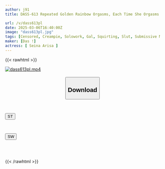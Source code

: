 ```yaml
---
author: j91
title: DASS-613 Repeated Golden Rainbow Orgasms, Each Time She Orgasms She Goes Into A HYPER Squirting Fever. A Rainforest Sex Scene With A Top-class Vulgar Woman Who Thoroughly Savors The Cock And Licks It To The Max. Oto Alice

url: /v/dass613pl
date: 2025-03-06T16:40:00Z
image: "dass613pl.jpg"
tags: [Censored, Creampie, Solowork, Gal, Squirting, Slut, Submissive Men	]
maker: [Das !]
actress: [ Seina Arisa ]
---
```



{{< rawhtml >}}

<div class="video" data-videoid="4P9ROvRRGoUK0Rx">
    <a href="javascript:;">
        <img src="/v/dass613pl/dass613pl.jpg" width="WIDTH" height="HEIGHT" alt="dass613pl.mp4" loading="lazy">
    </a>
</div>

<script type="text/javascript" src="https://j91.asia/asset/on-demand-st.js"></script>

<br>
  <link rel="stylesheet" href="https://j91.asia/asset/bs5.css">
  
  <center>
  <button class="btn btn-primary" type="button" data-bs-toggle="collapse" data-bs-target=".multi-collapse" aria-expanded="false" aria-controls="multiCollapseExample1 multiCollapseExample2"><h2>Download</h2></button></center>
</p>
<div class="row">
  <div class="col">
    <div class="collapse multi-collapse" id="multiCollapseExample1">
      <div class="card card-body">
	      	      <br>
<div class="buttons">  
<p><a href="/v/dass613pl/st.html" target="_blank"><button class="btn-hover color-3"><i class="fa fa-download"></i> ST</button></a></p></div>
    </div>
  </div>
</div>
  <div class="col">
    <div class="collapse multi-collapse" id="multiCollapseExample2">
      <div class="card card-body">
	      <br>
<div class="buttons">
<p><a href="/v/dass613pl/sw.html" target="_blank"><button class="btn-hover color-2"><i class="fa fa-download"></i> SW</button></a></p></div>
<br><br>
      </div>
    </div>
  </div>
</div>

{{< /rawhtml >}}